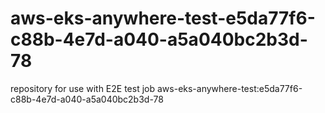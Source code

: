 # aws-eks-anywhere-test-e5da77f6-c88b-4e7d-a040-a5a040bc2b3d-78
repository for use with E2E test job aws-eks-anywhere-test:e5da77f6-c88b-4e7d-a040-a5a040bc2b3d-78
